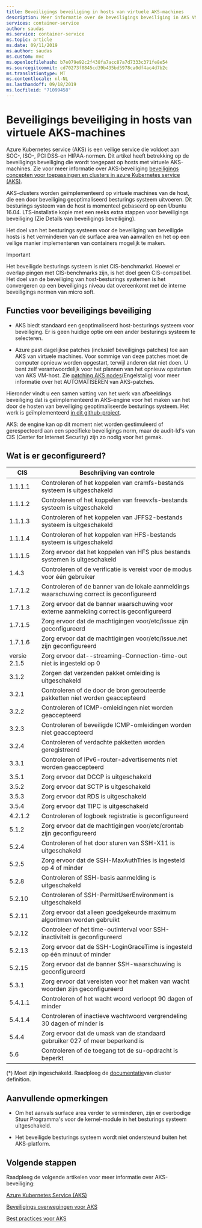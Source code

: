 ```yaml
---
title: Beveiligings beveiliging in hosts van virtuele AKS-machines
description: Meer informatie over de beveiligings beveiliging in AKS VM host-besturings systeem
services: container-service
author: saudas
ms.service: container-service
ms.topic: article
ms.date: 09/11/2019
ms.author: saudas
ms.custom: mvc
ms.openlocfilehash: b7e079e92c2f438fa7acc87a7d7333c371fe8e54
ms.sourcegitcommit: cd70273f0845cd39b435bd5978ca0df4ac4d7b2c
ms.translationtype: MT
ms.contentlocale: nl-NL
ms.lasthandoff: 09/18/2019
ms.locfileid: "71099458"
---
```

# <a name="security-hardening-in-aks-virtual-machine-hosts"></a>Beveiligings beveiliging in hosts van virtuele AKS-machines 

Azure Kubernetes service (AKS) is een veilige service die voldoet aan SOC-, ISO-, PCI DSS-en HIPAA-normen. Dit artikel heeft betrekking op de beveiligings beveiliging die wordt toegepast op hosts met virtuele AKS-machines. Zie voor meer informatie over AKS-beveiliging [beveiligings concepten voor toepassingen en clusters in azure Kubernetes service (AKS)](https://docs.microsoft.com/azure/aks/concepts-security).

AKS-clusters worden geïmplementeerd op virtuele machines van de host, die een door beveiliging geoptimaliseerd besturings systeem uitvoeren. Dit besturings systeem van de host is momenteel gebaseerd op een Ubuntu 16.04. LTS-installatie kopie met een reeks extra stappen voor beveiligings beveiliging (Zie Details van beveiligings beveiliging).   

Het doel van het besturings systeem voor de beveiliging van beveiligde hosts is het verminderen van de surface area van aanvallen en het op een veilige manier implementeren van containers mogelijk te maken. 

> [!Important]
> Het beveiligde besturings systeem is niet CIS-benchmarkd. Hoewel er overlap pingen met CIS-benchmarks zijn, is het doel geen CIS-compatibel. Het doel van de beveiliging van host-besturings systemen is het convergeren op een beveiligings niveau dat overeenkomt met de interne beveiligings normen van micro soft. 

## <a name="security-hardening-features"></a>Functies voor beveiligings beveiliging 

* AKS biedt standaard een geoptimaliseerd host-besturings systeem voor beveiliging. Er is geen huidige optie om een ander besturings systeem te selecteren. 

* Azure past dagelijkse patches (inclusief beveiligings patches) toe aan AKS van virtuele machines. Voor sommige van deze patches moet de computer opnieuw worden opgestart, terwijl anderen dat niet doen. U bent zelf verantwoordelijk voor het plannen van het opnieuw opstarten van AKS VM-host. Zie [patching AKS nodes](https://docs.microsoft.com/en-us/azure/aks/node-updates-kured)(Engelstalig) voor meer informatie over het AUTOMATISEREN van AKS-patches.

Hieronder vindt u een samen vatting van het werk van afbeeldings beveiliging dat is geïmplementeerd in AKS-engine voor het maken van het door de hosten van beveiliging geoptimaliseerde besturings systeem. Het werk is geïmplementeerd [in dit github-project](https://github.com/Azure/aks-engine/projects/7).  

AKS: de engine kan op dit moment niet worden gestimuleerd of gerespecteerd aan een specifieke beveiligings norm, maar de audit-Id's van CIS (Center for Internet Security) zijn zo nodig voor het gemak. 

## <a name="whats-configured"></a>Wat is er geconfigureerd?

| CIS  | Beschrijving van controle| 
|---|---|
| 1.1.1.1 |Controleren of het koppelen van cramfs-bestands systeem is uitgeschakeld|
| 1.1.1.2 |Controleren of het koppelen van freevxfs-bestands systeem is uitgeschakeld|
| 1.1.1.3 |Controleren of het koppelen van JFFS2-bestands systeem is uitgeschakeld|
| 1.1.1.4 |Controleren of het koppelen van HFS-bestands systeem is uitgeschakeld|
| 1.1.1.5 |Zorg ervoor dat het koppelen van HFS plus bestands systemen is uitgeschakeld|
|1.4.3 |Controleren of de verificatie is vereist voor de modus voor één gebruiker |
|1.7.1.2 |Controleren of de banner van de lokale aanmeldings waarschuwing correct is geconfigureerd |
|1.7.1.3 |Zorg ervoor dat de banner waarschuwing voor externe aanmelding correct is geconfigureerd |
|1.7.1.5 |Zorg ervoor dat de machtigingen voor/etc/issue zijn geconfigureerd |
|1.7.1.6 |Zorg ervoor dat de machtigingen voor/etc/issue.net zijn geconfigureerd |
|versie 2.1.5 |Zorg ervoor dat--streaming-Connection-time-out niet is ingesteld op 0 |
|3.1.2 |Zorgen dat verzenden pakket omleiding is uitgeschakeld |
|3.2.1 |Controleren of de door de bron gerouteerde pakketten niet worden geaccepteerd |
|3.2.2 |Controleren of ICMP-omleidingen niet worden geaccepteerd |
|3.2.3 |Controleren of beveiligde ICMP-omleidingen worden niet geaccepteerd |
|3.2.4 |Controleren of verdachte pakketten worden geregistreerd |
|3.3.1 |Controleren of IPv6-router-advertisements niet worden geaccepteerd |
|3.5.1 |Zorg ervoor dat DCCP is uitgeschakeld |
|3.5.2 |Zorg ervoor dat SCTP is uitgeschakeld |
|3.5.3 |Zorg ervoor dat RDS is uitgeschakeld |
|3.5.4 |Zorg ervoor dat TIPC is uitgeschakeld |
|4.2.1.2 |Controleren of logboek registratie is geconfigureerd |
|5.1.2 |Zorg ervoor dat de machtigingen voor/etc/crontab zijn geconfigureerd |
|5.2.4 |Controleren of het door sturen van SSH-X11 is uitgeschakeld |
|5.2.5 |Zorg ervoor dat de SSH-MaxAuthTries is ingesteld op 4 of minder |
|5.2.8 |Controleren of SSH-basis aanmelding is uitgeschakeld |
|5.2.10 |Controleren of SSH-PermitUserEnvironment is uitgeschakeld |
|5.2.11 |Zorg ervoor dat alleen goedgekeurde maximum algoritmen worden gebruikt |
|5.2.12 |Controleer of het time-outinterval voor SSH-inactiviteit is geconfigureerd |
|5.2.13 |Zorg ervoor dat de SSH-LoginGraceTime is ingesteld op één minuut of minder |
|5.2.15 |Zorg ervoor dat de banner SSH-waarschuwing is geconfigureerd |
|5.3.1 |Zorg ervoor dat vereisten voor het maken van wacht woorden zijn geconfigureerd |
|5.4.1.1 |Controleren of het wacht woord verloopt 90 dagen of minder |
|5.4.1.4 |Controleren of inactieve wachtwoord vergrendeling 30 dagen of minder is |
|5.4.4 |Zorg ervoor dat de umask van de standaard gebruiker 027 of meer beperkend is |
|5.6 |Controleren of de toegang tot de su-opdracht is beperkt|

(*) Moet zijn ingeschakeld. Raadpleeg de [documentatie](https://github.com/Azure/aks-engine/blob/master/docs/topics/clusterdefinitions.md)van cluster definition.

## <a name="additional-notes"></a>Aanvullende opmerkingen
 
* Om het aanvals surface area verder te verminderen, zijn er overbodige Stuur Programma's voor de kernel-module in het besturings systeem uitgeschakeld. 

* Het beveiligde besturings systeem wordt niet ondersteund buiten het AKS-platform. 

## <a name="next-steps"></a>Volgende stappen  

Raadpleeg de volgende artikelen voor meer informatie over AKS-beveiliging: 

[Azure Kubernetes Service (AKS)](https://docs.microsoft.com/azure/aks/intro-kubernetes)

[Beveiligings overwegingen voor AKS](https://docs.microsoft.com/azure/aks/concepts-security)

[Best practices voor AKS](https://docs.microsoft.com/azure/aks/best-practices)
